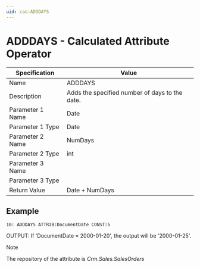 ```yaml
---
uid: cao-ADDDAYS
---
```

# ADDDAYS - Calculated Attribute Operator

| Specification | Value |
| ---- | ----- |
| Name | ADDDAYS |
| Description | Adds the specified number of days to the date. |
| Parameter 1 Name | Date |
| Parameter 1 Type | Date |
| Parameter 2 Name | NumDays |
| Parameter 2 Type | int |
| Parameter 3 Name |
| Parameter 3 Type |
| Return Value | Date + NumDays |

## Example

```
10: ADDDAYS ATTRIB:DocumentDate CONST:5                 
```
OUTPUT: If 'DocumentDate = 2000-01-20', the output will be '2000-01-25'.

> [!NOTE]
> The repository of the attribute is *Crm.Sales.SalesOrders*
